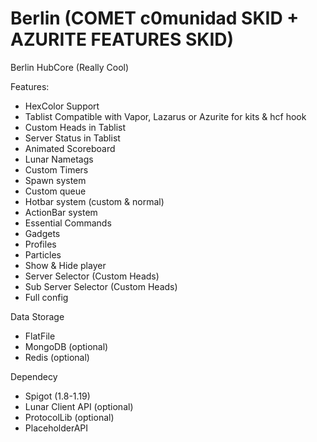 # Berlin (COMET c0munidad SKID + AZURITE FEATURES SKID)

Berlin HubCore (Really Cool)

Features:
- HexColor Support
- Tablist Compatible with Vapor, Lazarus or Azurite for kits & hcf hook
- Custom Heads in Tablist
- Server Status in Tablist
- Animated Scoreboard
- Lunar Nametags
- Custom Timers
- Spawn system
- Custom queue
- Hotbar system (custom & normal)
- ActionBar system
- Essential Commands
- Gadgets
- Profiles
- Particles
- Show & Hide player
- Server Selector (Custom Heads)
- Sub Server Selector (Custom Heads)
- Full config

Data Storage
- FlatFile
- MongoDB (optional)
- Redis (optional)

Dependecy
- Spigot (1.8-1.19)
- Lunar Client API (optional)
- ProtocolLib (optional)
- PlaceholderAPI
